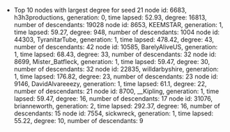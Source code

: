 * Top 10 nodes with largest degree for seed 21
node id: 6683, h3h3productions, generation: 0, time lapsed: 52.93, degree: 16813, number of descendants: 19028
node id: 8653, KEEMSTAR, generation: 1, time lapsed: 59.27, degree: 948, number of descendants: 1004
node id: 44303, TyranitarTube, generation: 1, time lapsed: 478.42, degree: 43, number of descendants: 42
node id: 10585, BarelyAliveUS, generation: 1, time lapsed: 68.43, degree: 33, number of descendants: 32
node id: 8699, Mister_BatfIeck, generation: 1, time lapsed: 59.47, degree: 30, number of descendants: 32
node id: 22835, willdarbyshire, generation: 1, time lapsed: 176.82, degree: 23, number of descendants: 23
node id: 9146, DavidAlvareeezy, generation: 1, time lapsed: 61.1, degree: 22, number of descendants: 21
node id: 8700, __Kipling, generation: 1, time lapsed: 59.47, degree: 16, number of descendants: 17
node id: 31076, brianneworth, generation: 2, time lapsed: 292.37, degree: 16, number of descendants: 15
node id: 7554, sickwreck, generation: 1, time lapsed: 55.22, degree: 10, number of descendants: 9
